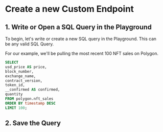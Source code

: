 # Create a new Custom Endpoint

## 1. Write or Open a SQL Query in the Playground

To begin, let's write or create a new SQL query in the Playground.  This can be any valid SQL Query.

For our example, we'll be pulling the most recent 100 NFT sales on Polygon.

```sql
SELECT 
usd_price AS price,
block_number,
exchange_name,
contract_version,
token_id,
__confirmed AS confirmed,
quantity
FROM polygon.nft_sales 
ORDER BY timestamp DESC
LIMIT 100;
```



## 2. Save the Query